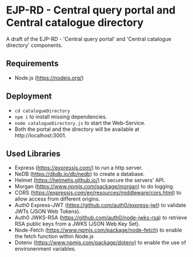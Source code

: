 # EJP-RD - Central query portal and Central catalogue directory

A draft of the EJP-RD - 'Central query portal' and 'Central catalogue directory' components.

## Requirements

- Node.js (https://nodejs.org/)

## Deployment

- `cd catalogueDirectory`
- `npm i` to install missing dependencies.
- `node catalogueDirectory.js` to start the Web-Service.
- Both the portal and the directory will be available at http://localhost:3001.

## Used Libraries

- Express (https://expressjs.com/) to run a http server.
- NeDB (https://dbdb.io/db/nedb) to create a database.
- Helmet (https://helmetjs.github.io/) to secure the servers' API.
- Morgan (https://www.npmjs.com/package/morgan) to do logging.
- CORS (https://expressjs.com/en/resources/middleware/cors.html) to allow access from different origins.
- Auth0 Express-JWT (https://github.com/auth0/express-jwt) to validate JWTs (JSON Web Tokens).
- Auth0 JWKS-RSA (https://github.com/auth0/node-jwks-rsa) to retrieve RSA public keys from a JWKS (JSON Web Key Set).
- Node-Fetch (https://www.npmjs.com/package/node-fetch) to enable the fetch function within Node.js
- Dotenv (https://www.npmjs.com/package/dotenv) to enable the use of environenment variables.

